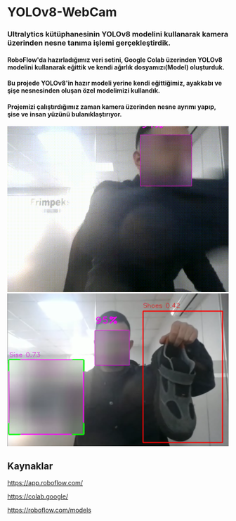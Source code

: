 # YOLOv8-WebCam
### Ultralytics kütüphanesinin YOLOv8 modelini kullanarak kamera üzerinden nesne tanıma işlemi gerçekleştirdik.

#### RoboFlow'da hazırladığımız veri setini, Google Colab üzerinden YOLOv8 modelini kullanarak eğittik ve kendi ağırlık dosyamızı(Model) oluşturduk. 

#### Bu projede YOLOv8'in hazır modeli yerine kendi eğittiğimiz, ayakkabı ve şişe nesnesinden oluşan özel modelimizi kullandık.

#### Projemizi çalıştırdığımız zaman kamera üzerinden nesne ayrımı yapıp,  şise ve insan yüzünü bulanıklaştırıyor.

![Ss](https://github.com/Suleymanyldrm/YoloV8-WebCam/blob/master/Images/kayit.gif)
![Kayıt](https://github.com/Suleymanyldrm/YoloV8-WebCam/blob/master/Images/webcam_ss.png)

<!--   
![Test](https://raw.githubusercontent.com/Suleymanyldrm/YOLOv8-WebCam/master/Images/s3.webp)
![Test](https://raw.githubusercontent.com/Suleymanyldrm/YOLOv8-WebCam/master/Images/su1.webp)
-->
## Kaynaklar

https://app.roboflow.com/

https://colab.google/

https://roboflow.com/models

